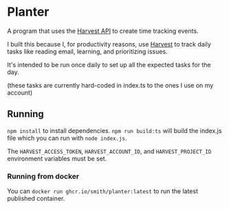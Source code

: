 # Planter

A program that uses the [Harvest API](https://help.getharvest.com/api-v2/) to create time tracking events.

I built this because I, for productivity reasons, use [Harvest](https://harvestapp.com/) to track daily tasks like reading email, learning, and prioritizing issues.

It's intended to be run once daily to set up all the expected tasks for the day.

(these tasks are currently hard-coded in index.ts to the ones I use on my account)

## Running

`npm install` to install dependencies. `npm run build:ts` will build the index.js file which you can run with `node index.js`.

The `HARVEST_ACCESS_TOKEN`, `HARVEST_ACCOUNT_ID`, and `HARVEST_PROJECT_ID` environment variables must be set.

### Running from docker

You can `docker run ghcr.io/smith/planter:latest` to run the latest published container.
